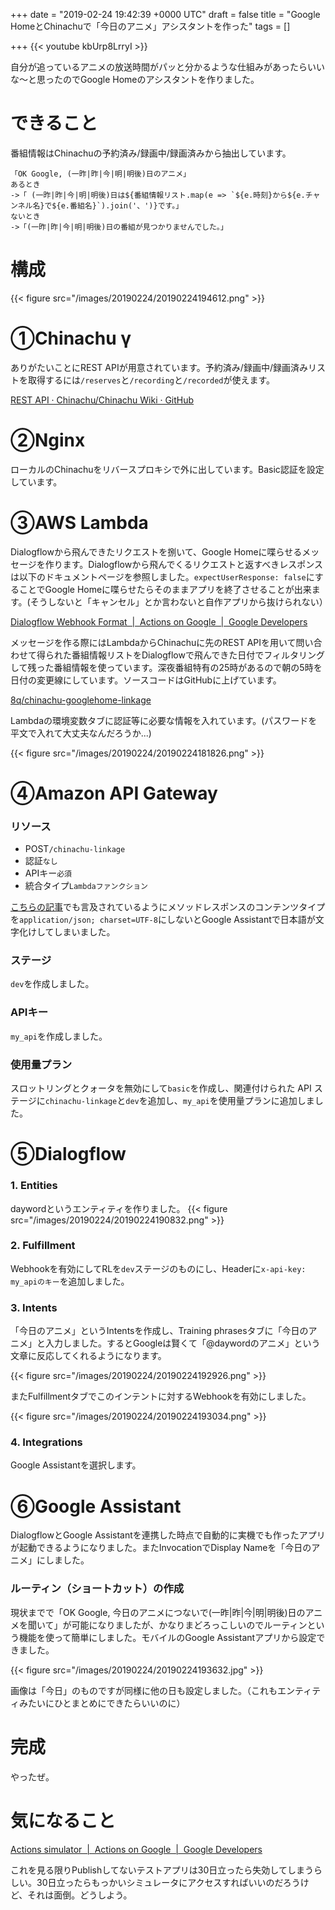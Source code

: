 
+++
date = "2019-02-24 19:42:39 +0000 UTC"
draft = false
title = "Google HomeとChinachuで「今日のアニメ」アシスタントを作った"
tags = []

+++
{{< youtube kbUrp8LrryI >}}

自分が追っているアニメの放送時間がパッと分かるような仕組みがあったらいいな～と思ったのでGoogle Homeのアシスタントを作りました。

<!--more-->

# できること

番組情報はChinachuの予約済み/録画中/録画済みから抽出しています。

```
「OK Google, (一昨|昨|今|明|明後)日のアニメ」
あるとき
->「 (一昨|昨|今|明|明後)日は${番組情報リスト.map(e => `${e.時刻}から${e.チャンネル名}で${e.番組名}`).join('、')}です。」
ないとき
->「(一昨|昨|今|明|明後)日の番組が見つかりませんでした。」
```


# 構成

{{< figure src="/images/20190224/20190224194612.png"  >}}

# ①Chinachu γ

ありがたいことにREST APIが用意されています。予約済み/録画中/録画済みリストを取得するには`/reserves`と`/recording`と`/recorded`が使えます。

[REST API · Chinachu/Chinachu Wiki · GitHub]("https://github.com/Chinachu/Chinachu/wiki/REST-API")

# ②Nginx

ローカルのChinachuをリバースプロキシで外に出しています。Basic認証を設定しています。

# ③AWS Lambda

Dialogflowから飛んできたリクエストを捌いて、Google Homeに喋らせるメッセージを作ります。Dialogflowから飛んでくるリクエストと返すべきレスポンスは以下のドキュメントページを参照しました。`expectUserResponse: false`にすることでGoogle Homeに喋らせたらそのままアプリを終了させることが出来ます。(そうしないと「キャンセル」とか言わないと自作アプリから抜けられない）

[Dialogflow Webhook Format  |  Actions on Google
       |  Google Developers](https://developers.google.com/actions/build/json/dialogflow-webhook-json)

メッセージを作る際にはLambdaからChinachuに先のREST APIを用いて問い合わせて得られた番組情報リストをDialogflowで飛んできた日付でフィルタリングして残った番組情報を使っています。深夜番組特有の25時があるので朝の5時を日付の変更線にしています。ソースコードはGitHubに上げています。


[8q/chinachu-googlehome-linkage](https://github.com/8q/chinachu-googlehome-linkage)


Lambdaの環境変数タブに認証等に必要な情報を入れています。(パスワードを平文で入れて大丈夫なんだろうか...)

{{< figure src="/images/20190224/20190224181826.png"  >}}

# ④Amazon API Gateway

### リソース


- POST`/chinachu-linkage`
- 認証`なし`
- APIキー`必須`
- 統合タイプ`Lambdaファンクション`



[こちらの記事](https://dev.classmethod.jp/voice-assistant/actions-on-google/using_aws_lambda_for_fullfilment_of_dialogflow/)でも言及されているようにメソッドレスポンスのコンテンツタイプを`application/json; charset=UTF-8`にしないとGoogle Assistantで日本語が文字化けしてしまいました。

### ステージ

`dev`を作成しました。

### APIキー

`my_api`を作成しました。

### 使用量プラン

スロットリングとクォータを無効にして`basic`を作成し、関連付けられた API ステージに`chinachu-linkage`と`dev`を追加し、`my_api`を使用量プランに追加しました。

# ⑤Dialogflow

### 1. Entities

daywordというエンティティを作りました。
{{< figure src="/images/20190224/20190224190832.png"  >}}

### 2. Fulfillment

Webhookを有効にしてRLを`dev`ステージのものにし、Headerに`x-api-key: my_apiのキー`を追加しました。

### 3. Intents

「今日のアニメ」というIntentsを作成し、Training phrasesタブに「今日のアニメ」と入力しました。するとGoogleは賢くて「@daywordのアニメ」という文章に反応してくれるようになります。

{{< figure src="/images/20190224/20190224192926.png"  >}}

またFulfillmentタブでこのインテントに対するWebhookを有効にしました。

{{< figure src="/images/20190224/20190224193034.png"  >}}

### 4. Integrations

Google Assistantを選択します。

# ⑥Google Assistant

DialogflowとGoogle Assistantを連携した時点で自動的に実機でも作ったアプリが起動できるようになりました。またInvocationでDisplay Nameを「今日のアニメ」にしました。

### ルーティン（ショートカット）の作成

現状までで「OK Google, 今日のアニメにつないで(一昨|昨|今|明|明後)日のアニメを聞いて」が可能になりましたが、かなりまどろっこしいのでルーティンという機能を使って簡単にしました。モバイルのGoogle Assistantアプリから設定できました。

{{< figure src="/images/20190224/20190224193632.jpg"  >}}

画像は「今日」のものですが同様に他の日も設定しました。（これもエンティティみたいにひとまとめにできたらいいのに）

# 完成

やったぜ。

# 気になること

[Actions simulator  |  Actions on Google
       |  Google Developers](https://developers.google.com/actions/tools/simulator)

これを見る限りPublishしてないテストアプリは30日立ったら失効してしまうらしい。30日立ったらもっかいシミュレータにアクセスすればいいのだろうけど、それは面倒。どうしよう。
